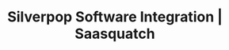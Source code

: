 ---
title: Silverpop Software Integration | Saasquatch
integrationName: Silverpop
logo: silverpop-integration.png
slug: silverpop
highlights: Looking for Silverpop software integration? SaaSquatch supports integration with Silverpop for automated notification emails.
integrationDescription: |
    Silverpop is an email marketing automation platform. SaaSquatch supports integration with Silverpop for sending notification emails.
keyFeatures:
 - Sends notification emails through your Silverpop account
 - Centralizes your email templates and analytics in Silverpop
 - Ensures deliverability through your existing email systems
moreInfo:
 - "[Guide to Email](/topics/email/#silverpop)"
guideLink: /topics/email/#silverpop
category: landingPage
template: intergrationLander.html
--- 